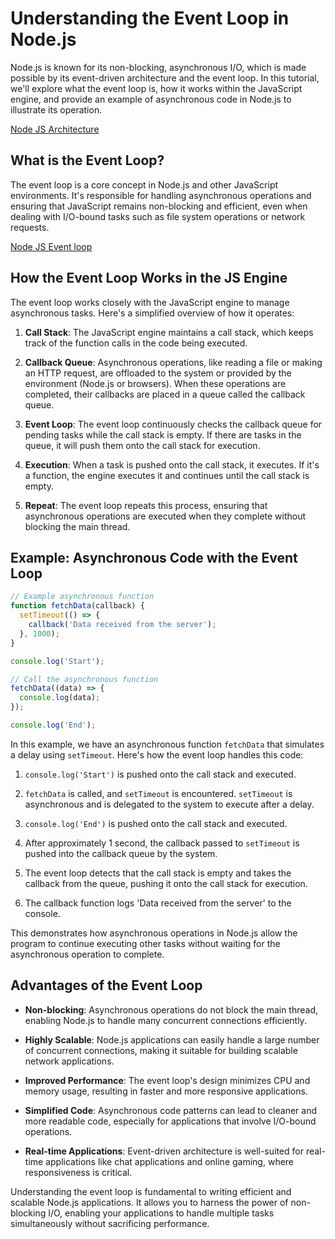 # Understanding the Event Loop in Node.js

Node.js is known for its non-blocking, asynchronous I/O, which is made possible by its event-driven architecture and the event loop. In this tutorial, we'll explore what the event loop is, how it works within the JavaScript engine, and provide an example of asynchronous code in Node.js to illustrate its operation.

[Node JS Architecture](../Assets/Node.js-Architecture-Chart.png)

## What is the Event Loop?

The event loop is a core concept in Node.js and other JavaScript environments. It's responsible for handling asynchronous operations and ensuring that JavaScript remains non-blocking and efficient, even when dealing with I/O-bound tasks such as file system operations or network requests.

[Node JS Event loop](../Assets/eventloop.gif)

## How the Event Loop Works in the JS Engine

The event loop works closely with the JavaScript engine to manage asynchronous tasks. Here's a simplified overview of how it operates:

1. **Call Stack**: The JavaScript engine maintains a call stack, which keeps track of the function calls in the code being executed.

2. **Callback Queue**: Asynchronous operations, like reading a file or making an HTTP request, are offloaded to the system or provided by the environment (Node.js or browsers). When these operations are completed, their callbacks are placed in a queue called the callback queue.

3. **Event Loop**: The event loop continuously checks the callback queue for pending tasks while the call stack is empty. If there are tasks in the queue, it will push them onto the call stack for execution.

4. **Execution**: When a task is pushed onto the call stack, it executes. If it's a function, the engine executes it and continues until the call stack is empty.

5. **Repeat**: The event loop repeats this process, ensuring that asynchronous operations are executed when they complete without blocking the main thread.

## Example: Asynchronous Code with the Event Loop

```javascript
// Example asynchronous function
function fetchData(callback) {
  setTimeout(() => {
    callback('Data received from the server');
  }, 1000);
}

console.log('Start');

// Call the asynchronous function
fetchData((data) => {
  console.log(data);
});

console.log('End');
```

In this example, we have an asynchronous function `fetchData` that simulates a delay using `setTimeout`. Here's how the event loop handles this code:

1. `console.log('Start')` is pushed onto the call stack and executed.

2. `fetchData` is called, and `setTimeout` is encountered. `setTimeout` is asynchronous and is delegated to the system to execute after a delay.

3. `console.log('End')` is pushed onto the call stack and executed.

4. After approximately 1 second, the callback passed to `setTimeout` is pushed into the callback queue by the system.

5. The event loop detects that the call stack is empty and takes the callback from the queue, pushing it onto the call stack for execution.

6. The callback function logs 'Data received from the server' to the console.

This demonstrates how asynchronous operations in Node.js allow the program to continue executing other tasks without waiting for the asynchronous operation to complete.

## Advantages of the Event Loop

- **Non-blocking**: Asynchronous operations do not block the main thread, enabling Node.js to handle many concurrent connections efficiently.

- **Highly Scalable**: Node.js applications can easily handle a large number of concurrent connections, making it suitable for building scalable network applications.

- **Improved Performance**: The event loop's design minimizes CPU and memory usage, resulting in faster and more responsive applications.

- **Simplified Code**: Asynchronous code patterns can lead to cleaner and more readable code, especially for applications that involve I/O-bound operations.

- **Real-time Applications**: Event-driven architecture is well-suited for real-time applications like chat applications and online gaming, where responsiveness is critical.

Understanding the event loop is fundamental to writing efficient and scalable Node.js applications. It allows you to harness the power of non-blocking I/O, enabling your applications to handle multiple tasks simultaneously without sacrificing performance.
